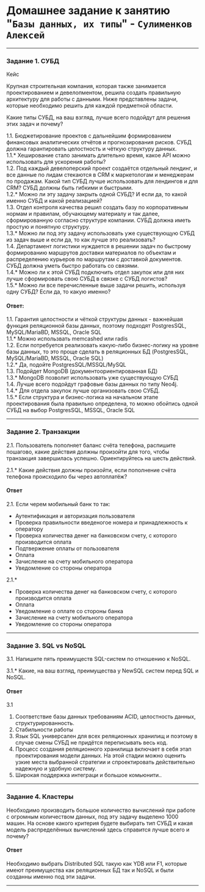# Домашнее задание к занятию "`Базы данных, их типы`" - `Сулименков Алексей`

---

### Задание 1. СУБД

Кейс

Крупная строительная компания, которая также занимается проектированием и девелопментом, решила создать правильную архитектуру для работы с данными. Ниже представлены задачи, которые необходимо решить для каждой предметной области.

Какие типы СУБД, на ваш взгляд, лучше всего подойдут для решения этих задач и почему?

1.1. Бюджетирование проектов с дальнейшим формированием финансовых аналитических отчётов и прогнозирования рисков. СУБД должна гарантировать целостность и чёткую структуру данных.<br>
1.1.* Хеширование стало занимать длительно время, какое API можно использовать для ускорения работы?<br>
1.2. Под каждый девелоперский проект создаётся отдельный лендинг, и все данные по лидам стекаются в CRM к маркетологам и менеджерам по продажам. Какой тип СУБД лучше использовать для лендингов и для CRM? СУБД должны быть гибкими и быстрыми.<br>
1.2.* Можно ли эту задачу закрыть одной СУБД? И если да, то какой именно СУБД и какой реализацией?<br>
1.3. Отдел контроля качества решил создать базу по корпоративным нормам и правилам, обучающему материалу и так далее, сформированную согласно структуре компании. СУБД должна иметь простую и понятную структуру.<br>
1.3.* Можно ли под эту задачу использовать уже существующую СУБД из задач выше и если да, то как лучше это реализовать?<br>
1.4. Департамент логистики нуждается в решении задач по быстрому формированию маршрутов доставки материалов по объектам и распределению курьеров по маршрутам с доставкой документов. СУБД должна уметь быстро работать со связями.<br>
1.4.* Можно ли к этой СУБД подключить отдел закупок или для них лучше сформировать свою СУБД в связке с СУБД логистов?<br>
1.5.* Можно ли все перечисленные выше задачи решить, используя одну СУБД? Если да, то какую именно?<br>

#### Ответ:

1.1. Гарантия целостности и чёткой структуры данных - важнейшая функция реляционной базы данных, поэтому подходят PostgresSQL, MySQL/MariaBD, MSSQL, Oracle SQL<br>
1.1.* Можно использвать memcashed или radis<br>
1.2. Если потребуется  реализовать какую-либо бизнес-логику на уровне базы данных, то это проще сделать в реляционных БД (PostgresSQL, MySQL/MariaBD, MSSQL, Oracle SQL)<br>
1.2.* Да, подойте PostgresSQL/MSSQL/MySQL<br>
1.3. Подойдет MongoDB (документоориентированная БД) <br>
1.3.* MongoDB позволит использовать уже существующую СУБД<br>
1.4. Лучше всего подойдут графовые базы данных по типу Neo4j.<br>
1.4.* Для отдела закупок лучше организовать свою СУБД.<br>
1.5.* Если структура и бизнес-логика на начальном этапе проектирования была правильно определена, то можно обойтись одной СУБД на выбор PostgresSQL, MSSQL, Oracle SQL<br>

---

### Задание 2. Транзакции

2.1. Пользователь пополняет баланс счёта телефона, распишите пошагово, какие действия должны произойти для того, чтобы транзакция завершилась успешно. Ориентируйтесь на шесть действий.

2.1.* Какие действия должны произойти, если пополнение счёта телефона происходило бы через автоплатёж?

#### Ответ
2.1. Если черем мобильный банк то так: 
- Аутентификация и авторизация пользователя
- Проверка правильности введеногое номера и принадлежность к оператору
- Проверка количества денег на банковском счету, с которого производится оплата
- Подтвержение оплаты от пользователя
- Оплата
- Зачисление на счету мобильного оператора
- Уведомление со стороны оператора

2.1.*
- Проверка количества денег на банковском счету, с которого производится оплата
- Оплата
- Уведомление о оплате со стороны банка
- Зачисление на счету мобильного оператора
- Уведомление со стороны оператора
---

### Задание 3. SQL vs NoSQL

3.1. Напишите пять преимуществ SQL-систем по отношению к NoSQL.

3.1.* Какие, на ваш взгляд, преимущества у NewSQL систем перед SQL и NoSQL.

#### Ответ
3.1

1. Cоответствие базы данных требованиям ACID, целостность данных, структурированность.
2. Стабильности работы
3. Язык SQL универсален для всех реляционных хранилищ и поэтому в случае смены СУБД не придётся переписывать весь код.
4. Процесс создания реляционного хранилища включает в себя этап проектирования модели данных. На этой стадии можно оценить узкие места выбранной стратегии и спроектировать действительно надежную и удобную систему.
5. Широкая поддержка интеграци и большое комьюнити.. 

---

### Задание 4. Кластеры

Необходимо производить большое количество вычислений при работе с огромным количеством данных, под эту задачу выделено 1000 машин.
На основе какого критерия будете выбирать тип СУБД и какая модель распределённых вычислений здесь справится лучше всего и почему?

#### Ответ

Необходимо выбрать Distributed SQL такую как YDB или F1, которые имеют преимущества как реляционных БД так и NoSQL и были созданны именно под эти задачи.

---